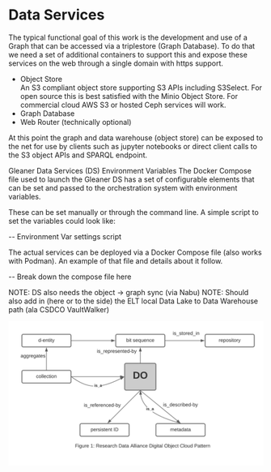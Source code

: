 # Data Services

The typical functional goal of this work is the development and use of a Graph that can be accessed via a triplestore (Graph Database).  To do that we need a set of additional containers to support this and expose these services on the web through a single domain with https support.  

* Object Store \
An S3 compliant object store supporting S3 APIs including S3Select.  For open source this is best satisfied with the Minio Object Store.  For commercial cloud AWS S3 or hosted Ceph services will work.  
* Graph Database
* Web Router (technically optional)

At this point the graph and data warehouse (object store) can be exposed to the net for use by clients such as jupyter notebooks or direct client calls to the S3 object APIs and SPARQL endpoint.

Gleaner Data Services (DS) Environment Variables
The Docker Compose file used to launch the Gleaner DS has a set of configurable elements that can be set and passed to the orchestration system with environment variables.  

These can be set manually or through the command line.  A simple script to set the variables could look like:

-- Environment Var settings script

The actual services can be deployed via a Docker Compose file (also works with Podman).  An example of that file and details about it follow.  

-- Break down the compose file here


NOTE:  DS also needs the object -> graph sync (via Nabu)
NOTE:  Should also add in (here or to the side) the ELT local Data Lake to Data Warehouse path (ala CSDCO VaultWalker)


![](../publishing/images/do.png)
